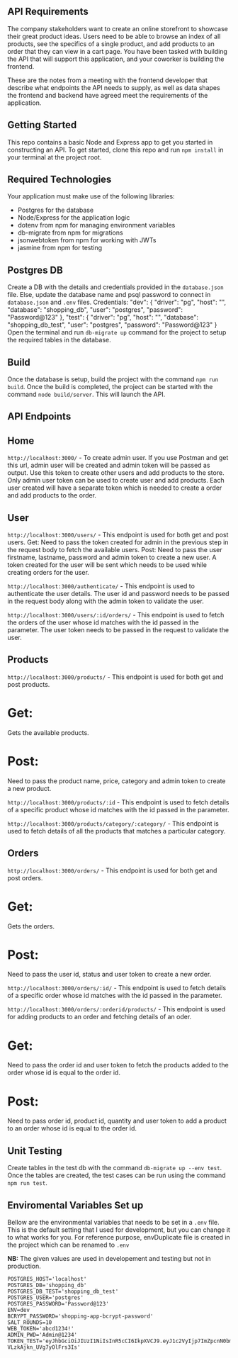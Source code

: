 ## API Requirements
The company stakeholders want to create an online storefront to showcase their great product ideas. Users need to be able to browse an index of all products, see the specifics of a single product, and add products to an order that they can view in a cart page. You have been tasked with building the API that will support this application, and your coworker is building the frontend.

These are the notes from a meeting with the frontend developer that describe what endpoints the API needs to supply, as well as data shapes the frontend and backend have agreed meet the requirements of the application. 

## Getting Started

This repo contains a basic Node and Express app to get you started in constructing an API. To get started, clone this repo and run `npm install` in your terminal at the project root.

## Required Technologies
Your application must make use of the following libraries:
- Postgres for the database
- Node/Express for the application logic
- dotenv from npm for managing environment variables
- db-migrate from npm for migrations
- jsonwebtoken from npm for working with JWTs
- jasmine from npm for testing

## Postgres DB
Create a DB with the details and credentials provided in the `database.json` file. Else, update the database name and psql password to connect in `database.json` and `.env` files.
Credentials:
"dev": {
    "driver": "pg",
    "host": "",
    "database": "shopping_db",
    "user": "postgres",
    "password": "Password@123"
},
"test": {
    "driver": "pg",
    "host": "",
    "database": "shopping_db_test",
    "user": "postgres",
    "password": "Password@123"
}
Open the terminal and run `db-migrate up` command for the project to setup the required tables in the database.

## Build
Once the database is setup, build the project with the command `npm run build`. Once the build is completed, the project can be started with the command `node build/server`. This will launch the API.

## API Endpoints

## Home
`http://localhost:3000/` - To create admin user. If you use Postman and get this url, admin user will be created and admin token will be passed as output. Use this token to create other users and add products to the store. Only admin user token can be used to create user and add products. Each user created will have a separate token which is needed to create a order and add products to the order.


## User
`http://localhost:3000/users/` - This endpoint is used for both get and post users. 
Get: Need to pass the token created for admin in the previous step in the request body to fetch the available users.
Post: Need to pass the user firstname, lastname, password and admin token to create a new user. A token created for the user will be sent which needs to be used while creating orders for the user.

`http://localhost:3000/authenticate/` - This endpoint is used to authenticate the user details. The user id and password needs to be passed in the request body along with the admin token to validate the user.

`http://localhost:3000/users/:id/orders/` - This endpoint is used to fetch the orders of the user whose id matches with the id passed in the parameter. The user token needs to be passed in the request to validate the user.

## Products
`http://localhost:3000/products/` - This endpoint is used for both get and post products. 
# Get: 
Gets the available products.
# Post: 
Need to pass the product name, price, category and admin token to create a new product.

`http://localhost:3000/products/:id` - This endpoint is used to fetch details of a specific product whose id matches with the id passed in the parameter.

`http://localhost:3000/products/category/:category/` - This endpoint is used to fetch details of all the products that matches a particular category.

## Orders
`http://localhost:3000/orders/` - This endpoint is used for both get and post orders. 
# Get: 
Gets the orders.
# Post: 
Need to pass the user id, status and user token to create a new order.

`http://localhost:3000/orders/:id/` - This endpoint is used to fetch details of a specific order whose id matches with the id passed in the parameter.

`http://localhost:3000/orders/:orderid/products/` - This endpoint is used for adding products to an order and fetching details of an oder.
# Get: 
Need to pass the order id and user token to fetch the products added to the order whose id is equal to the order id.
# Post: 
Need to pass order id, product id, quantity and user token to add a product to an order whose id is equal to the order id.

## Unit Testing
Create tables in the test db with the command `db-migrate up --env test`. Once the tables are created, the test cases can be run using the command 
`npm run test`.

## Enviromental Variables Set up
Bellow are the environmental variables that needs to be set in a `.env` file. This is the default setting that I used for development, but you can change it to what works for you. For reference purpose, envDuplicate file is created in the project which can be renamed to `.env`

**NB:** The given values are used in developement and testing but not in production. 
```
POSTGRES_HOST='localhost'
POSTGRES_DB='shopping_db'
POSTGRES_DB_TEST='shopping_db_test'
POSTGRES_USER='postgres'
POSTGRES_PASSWORD='Password@123'
ENV=dev
BCRYPT_PASSWORD='shopping-app-bcrypt-password'
SALT_ROUNDS=10
WEB_TOKEN='abcd1234!'
ADMIN_PWD='Admin@1234'
TOKEN_TEST='eyJhbGciOiJIUzI1NiIsInR5cCI6IkpXVCJ9.eyJ1c2VyIjp7ImZpcnN0bmFtZSI6IkFkbWluIGZpcnN0IG5hbWUiLCJsYXN0bmFtZSI6IkFkbWluIGxhc3QgbmFtZSIsInBhc3N3b3JkIjoiQWRtaW5AMTIzNCJ9LCJpYXQiOjE2Mzg0NTYxMDh9.6AKanDnLTNanu3Cpy8ct-VLzkAjkn_UVg7yOlFrs3Is'

